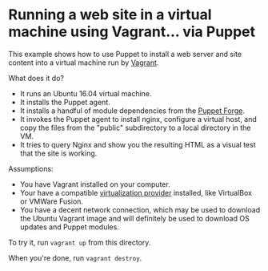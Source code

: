 # Running a web site in a virtual machine using Vagrant... via Puppet

This example shows how to use Puppet to install a web server and site content
into a virtual machine run by [Vagrant](https://www.vagrantup.com).

What does it do?

* It runs an Ubuntu 16.04 virtual machine.
* It installs the Puppet agent.
* It installs a handful of module dependencies from the
  [Puppet Forge](https://forge.puppet.com).
* It invokes the Puppet agent to install nginx, configure a virtual host,
  and copy the files from the "public" subdirectory to a local directory
  in the VM.
* It tries to query Nginx and show you the resulting HTML as a visual
  test that the site is working.

Assumptions:

* You have Vagrant installed on your computer.
* Your have a compatible [virtualization provider](https://www.vagrantup.com/docs/getting-started/providers.html) installed, like VirtualBox or VMWare Fusion.
* You have a decent network connection, which may be used to download the
  Ubuntu Vagrant image and will definitely be used to download OS updates and
  Puppet modules.

To try it, run `vagrant up` from this directory.

When you're done, run `vagrant destroy`.
